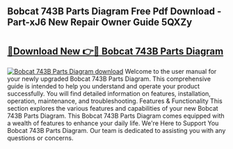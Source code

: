 ## Bobcat 743B Parts Diagram Free Pdf Download - Part-xJ6 New Repair Owner Guide 5QXZy

# <h2><a href="http://dfrzq8f.blite.top/?on=Bobcat+743B+Parts+Diagram">🔗Download New 👉🔴 Bobcat 743B Parts Diagram</a></h2>

[![Bobcat 743B Parts Diagram download](https://i.imgur.com/lujVjoI.png)](http://dfrzq8f.blite.top/?on=Bobcat+743B+Parts+Diagram)
Welcome to the user manual for your newly upgraded Bobcat 743B Parts Diagram. This comprehensive guide is intended to help you understand and operate your product successfully. You will find detailed information on features, installation, operation, maintenance, and troubleshooting. Features & Functionality This section explores the various features and capabilities of your new Bobcat 743B Parts Diagram. This Bobcat 743B Parts Diagram comes equipped with a wealth of features to enhance your daily life. We're Here to Support You Bobcat 743B Parts Diagram. Our team is dedicated to assisting you with any questions or concerns.
